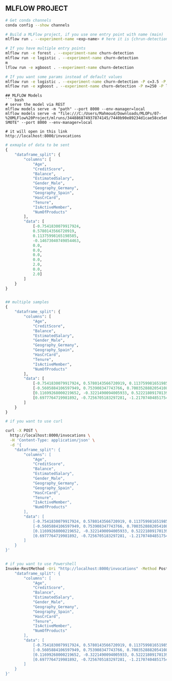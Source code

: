 ## MLFLOW PROJECT
``` bash
# Get conda channels
conda config --show channels

# Build a MLFlow project, if you use one entry point with name (main)
mlflow run . --experiment-name <exp-name> # here it is {chrun-detection}

# If you have multiple entry points
mlflow run -e forest . --experiment-name churn-detection
mlflow run -e logistic . --experiment-name churn-detection
m
lflow run -e xgboost . --experiment-name churn-detection

# If you want some params instead of default values
mlflow run -e logistic . --experiment-name churn-detection -P c=3.5 -P p="l2"
mlflow run -e xgboost . --experiment-name churn-detection -P n=250 -P lr=0.15 -P d=22

```

```
## MLFLOW Models
``` bash
# serve the model via REST
mlflow models serve -m "path" --port 8000 --env-manager=local
mlflow models serve -m "file:///C:/Users/Mahmoud/Downloads/MLOPs/07-%20MLFlow%20Project/mlruns/344886874937874145/7440b90e89234d1cae58ce5e6ef967b8/artifacts/RandomForestClassifier/with-SMOTE" --port 8000 --env-manager=local

# it will open in this link
http://localhost:8000/invocations
```

``` python
# exmaple of data to be sent
{
    "dataframe_split": {
        "columns": [
            "Age", 
            "CreditScore", 
            "Balance", 
            "EstimatedSalary", 
            "Gender_Male", 
            "Geography_Germany", 
            "Geography_Spain", 
            "HasCrCard", 
            "Tenure", 
            "IsActiveMember", 
            "NumOfProducts"
        ],
        "data": [
            [-0.7541830079917924, 
            0.5780143566720919, 
            0.11375998165198585, 
            -0.14673040749854463, 
            0.0, 
            0.0, 
            0.0, 
            0.0, 
            2.0, 
            0.0, 
            2.0]
        ]
    }
}


## multiple samples
{
    "dataframe_split": {
        "columns": [
            "Age",
            "CreditScore",
            "Balance",
            "EstimatedSalary",
            "Gender_Male",
            "Geography_Germany",
            "Geography_Spain",
            "HasCrCard",
            "Tenure",
            "IsActiveMember",
            "NumOfProducts"
        ],
        "data": [
            [-0.7541830079917924, 0.5780143566720919, 0.11375998165198585, -0.14673040749854463, 0.0, 0.0, 0.0, 0.0, 2.0, 0.0, 2.0],
            [-0.5605884106597949, 0.753908347743766, 0.7003528882054108, 1.6923927520037099, 0.0, 1.0, 0.0, 1.0, 9.0, 1.0, 1.0],
            [0.11699268000219652, -0.3221490094005933, 0.5222180917013974, -0.8721429873346316, 1.0, 1.0, 0.0, 1.0, 5.0, 0.0, 2.0],
            [0.6977764719981892, -0.7256705183297281, -1.2170740485175422, 0.07677206232885857, 0.0, 0.0, 1.0, 1.0, 1.0, 0.0, 2.0]
        ]
    }
}
```

``` bash 
# if you want to use curl

curl -X POST \
  http://localhost:8000/invocations \
  -H 'Content-Type: application/json' \
  -d '{
    "dataframe_split": {
        "columns": [
            "Age",
            "CreditScore",
            "Balance",
            "EstimatedSalary",
            "Gender_Male",
            "Geography_Germany",
            "Geography_Spain",
            "HasCrCard",
            "Tenure",
            "IsActiveMember",
            "NumOfProducts"
        ],
        "data": [
            [-0.7541830079917924, 0.5780143566720919, 0.11375998165198585, -0.14673040749854463, 0.0, 0.0, 0.0, 0.0, 2.0, 0.0, 2.0],
            [-0.5605884106597949, 0.753908347743766, 0.7003528882054108, 1.6923927520037099, 0.0, 1.0, 0.0, 1.0, 9.0, 1.0, 1.0],
            [0.11699268000219652, -0.3221490094005933, 0.5222180917013974, -0.8721429873346316, 1.0, 1.0, 0.0, 1.0, 5.0, 0.0, 2.0],
            [0.6977764719981892, -0.7256705183297281, -1.2170740485175422, 0.07677206232885857, 0.0, 0.0, 1.0, 1.0, 1.0, 0.0, 2.0]
        ]
    }
}'


# if you want to use Powershell
Invoke-RestMethod -Uri "http://localhost:8000/invocations" -Method Post -Headers @{"Content-Type" = "application/json"} -Body '{
    "dataframe_split": {
        "columns": [
            "Age",
            "CreditScore",
            "Balance",
            "EstimatedSalary",
            "Gender_Male",
            "Geography_Germany",
            "Geography_Spain",
            "HasCrCard",
            "Tenure",
            "IsActiveMember",
            "NumOfProducts"
        ],
        "data": [
            [-0.7541830079917924, 0.5780143566720919, 0.11375998165198585, -0.14673040749854463, 0.0, 0.0, 0.0, 0.0, 2.0, 0.0, 2.0],
            [-0.5605884106597949, 0.753908347743766, 0.7003528882054108, 1.6923927520037099, 0.0, 1.0, 0.0, 1.0, 9.0, 1.0, 1.0],
            [0.11699268000219652, -0.3221490094005933, 0.5222180917013974, -0.8721429873346316, 1.0, 1.0, 0.0, 1.0, 5.0, 0.0, 2.0],
            [0.6977764719981892, -0.7256705183297281, -1.2170740485175422, 0.07677206232885857, 0.0, 0.0, 1.0, 1.0, 1.0, 0.0, 2.0]
        ]
    }
}'

```

```